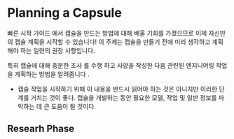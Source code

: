 # Planning a Capsule

빠른 시작 가이드 에서 캡슐을 만드는 방법에 대해 배울 기회를 가졌으므로 이제 자신만의 캡슐 계획을 시작할 수 있습니다! 이 주제는 캡슐을 만들기 전에 미리 생각하고 계획해야 하는 일련의 권장 사항입니다.

특히 캡슐에 대해 충분한 조사 를 수행 하고 사양을 작성한 다음 관련된 엔지니어링 작업 을 계획하는 방법을 알려줍니다 .

- 캡슐 작업을 시작하기 위해 이 내용을 반드시 읽어야 하는 것은 아니지만 이러한 단계를 거치는 것이 좋다. 캡슐을 개발하는 동안 필요한 모델, 작업 및 일반 정보를 파악하는 데 큰 도움이 될 것이다.

## Researh Phase